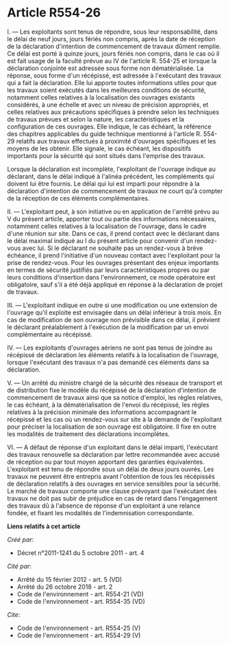 # Article R554-26

I. ― Les exploitants sont tenus de répondre, sous leur responsabilité, dans le délai de neuf jours, jours fériés non compris,
après la date de réception de la déclaration d'intention de commencement de travaux dûment remplie. Ce délai est porté à
quinze jours, jours fériés non compris, dans le cas où il est fait usage de la faculté prévue au IV de l'article R. 554-25 et
lorsque la déclaration conjointe est adressée sous forme non dématérialisée. La réponse, sous forme d'un récépissé, est
adressée à l'exécutant des travaux qui a fait la déclaration. Elle lui apporte toutes informations utiles pour que les
travaux soient exécutés dans les meilleures conditions de sécurité, notamment celles relatives à la localisation des ouvrages
existants considérés, à une échelle et avec un niveau de précision appropriés, et celles relatives aux précautions
spécifiques à prendre selon les techniques de travaux prévues et selon la nature, les caractéristiques et la configuration de
ces ouvrages. Elle indique, le cas échéant, la référence des chapitres applicables du guide technique mentionné à l'article
R. 554-29 relatifs aux travaux effectués à proximité d'ouvrages spécifiques et les moyens de les obtenir. Elle signale, le
cas échéant, les dispositifs importants pour la sécurité qui sont situés dans l'emprise des travaux. 

Lorsque la déclaration est incomplète, l'exploitant de l'ouvrage indique au déclarant, dans le délai indiqué à l'alinéa
précédent, les compléments qui doivent lui être fournis. Le délai qui lui est imparti pour répondre à la déclaration
d'intention de commencement de travaux ne court qu'à compter de la réception de ces éléments complémentaires. 

II. ― L'exploitant peut, à son initiative ou en application de l'arrêté prévu au V du présent article, apporter tout ou
partie des informations nécessaires, notamment celles relatives à la localisation de l'ouvrage, dans le cadre d'une réunion
sur site. Dans ce cas, il prend contact avec le déclarant dans le délai maximal indiqué au I du présent article pour convenir
d'un rendez-vous avec lui. Si le déclarant ne souhaite pas un rendez-vous à brève échéance, il prend l'initiative d'un
nouveau contact avec l'exploitant pour la prise de rendez-vous. Pour les ouvrages présentant des enjeux importants en termes
de sécurité justifiés par leurs caractéristiques propres ou par leurs conditions d'insertion dans l'environnement, ce mode
opératoire est obligatoire, sauf s'il a été déjà appliqué en réponse à la déclaration de projet de travaux. 

III. ― L'exploitant indique en outre si une modification ou une extension de l'ouvrage qu'il exploite est envisagée dans un
délai inférieur à trois mois. En cas de modification de son ouvrage non prévisible dans ce délai, il prévient le déclarant
préalablement à l'exécution de la modification par un envoi complémentaire au récépissé. 

IV. ― Les exploitants d'ouvrages aériens ne sont pas tenus de joindre au récépissé de déclaration les éléments relatifs à la
localisation de l'ouvrage, lorsque l'exécutant des travaux n'a pas demandé ces éléments dans sa déclaration. 

V. ― Un arrêté du ministre chargé de la sécurité des réseaux de transport et de distribution fixe le modèle du récépissé de
la déclaration d'intention de commencement de travaux ainsi que sa notice d'emploi, les règles relatives, le cas échéant, à
la dématérialisation de l'envoi du récépissé, les règles relatives à la précision minimale des informations accompagnant le
récépissé et les cas où un rendez-vous sur site à la demande de l'exploitant pour préciser la localisation de son ouvrage est
obligatoire. Il fixe en outre les modalités de traitement des déclarations incomplètes. 

VI. ― A défaut de réponse d'un exploitant dans le délai imparti, l'exécutant des travaux renouvelle sa déclaration par lettre
recommandée avec accusé de réception ou par tout moyen apportant des garanties équivalentes. L'exploitant est tenu de
répondre sous un délai de deux jours ouvrés. Les travaux ne peuvent être entrepris avant l'obtention de tous les récépissés
de déclaration relatifs à des ouvrages en service sensibles pour la sécurité. Le marché de travaux comporte une clause
prévoyant que l'exécutant des travaux ne doit pas subir de préjudice en cas de retard dans l'engagement des travaux dû à
l'absence de réponse d'un exploitant à une relance fondée, et fixant les modalités de l'indemnisation correspondante.

**Liens relatifs à cet article**

_Créé par_:

  - Décret n°2011-1241 du 5 octobre 2011 - art. 4

_Cité par_:

  - Arrêté du 15 février 2012 - art. 5 (VD)
  - Arrêté du 26 octobre 2018 - art. 2
  - Code de l'environnement - art. R554-21 (VD)
  - Code de l'environnement - art. R554-35 (VD)

_Cite_:

  - Code de l'environnement - art. R554-25 (V)
  - Code de l'environnement - art. R554-29 (V)
